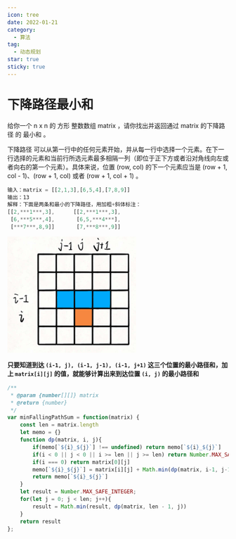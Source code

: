 ```yaml
---
icon: tree
date: 2022-01-21
category:
  - 算法
tag:
  - 动态规划
star: true
sticky: true
---
```

# 下降路径最小和

给你一个 n x n 的 方形 整数数组 matrix ，请你找出并返回通过 matrix 的下降路径 的 最小和 。

下降路径 可以从第一行中的任何元素开始，并从每一行中选择一个元素。在下一行选择的元素和当前行所选元素最多相隔一列（即位于正下方或者沿对角线向左或者向右的第一个元素）。具体来说，位置 (row, col) 的下一个元素应当是 (row + 1, col - 1)、(row + 1, col) 或者 (row + 1, col + 1) 。

```jsx
输入：matrix = [[2,1,3],[6,5,4],[7,8,9]]
输出：13
解释：下面是两条和最小的下降路径，用加粗+斜体标注：
[[2,***1***,3],      [[2,***1***,3],
 [6,***5***,4],       [6,5,***4***],
 [***7***,8,9]]       [7,***8***,9]]
```

![Untitled](./images/minPath.png)

**只要知道到达 `(i-1, j), (i-1, j-1), (i-1, j+1)` 这三个位置的最小路径和，加上 `matrix[i][j]` 的值，就能够计算出来到达位置 `(i, j)` 的最小路径和**

```jsx
/**
 * @param {number[][]} matrix
 * @return {number}
 */
var minFallingPathSum = function(matrix) {
    const len = matrix.length
    let memo = {}
    function dp(matrix, i, j){
        if(memo[`${i}_${j}`] !== undefined) return memo[`${i}_${j}`]
        if(i < 0 || j < 0 || i >= len || j >= len) return Number.MAX_SAFE_INTEGER
        if(i === 0) return matrix[0][j]
        memo[`${i}_${j}`] = matrix[i][j] + Math.min(dp(matrix, i-1, j-1), dp(matrix, i-1, j), dp(matrix, i-1, j+1))
        return memo[`${i}_${j}`]
    }
    let result = Number.MAX_SAFE_INTEGER;
    for(let j = 0; j < len; j++){
        result = Math.min(result, dp(matrix, len - 1, j))
    }
    return result
};
```